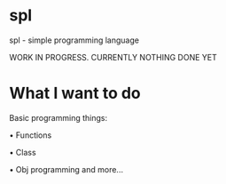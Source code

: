 # spl
spl - simple programming language

WORK IN PROGRESS. CURRENTLY NOTHING DONE YET

# What I want to do

Basic programming things:

• Functions

• Class

• Obj programming
and more...


